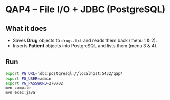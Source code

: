 # QAP4 – File I/O + JDBC (PostgreSQL)

## What it does
- Saves **Drug** objects to `drugs.txt` and reads them back (menu 1 & 2).
- Inserts **Patient** objects into PostgreSQL and lists them (menu 3 & 4).

## Run
```bash
export PG_URL=jdbc:postgresql://localhost:5432/qap4
export PG_USER=admin
export PG_PASSWORD=270702
mvn compile
mvn exec:java
